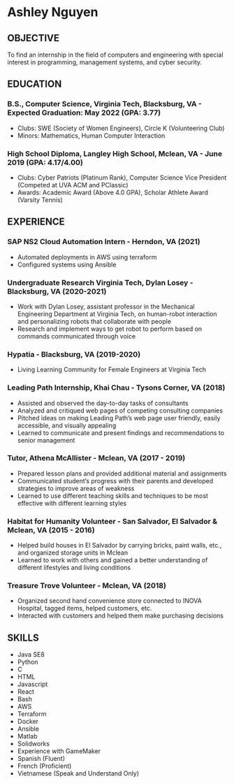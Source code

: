 # Ashley Nguyen

## OBJECTIVE
To find an internship in the field of computers and engineering with special interest in programming, management systems, and cyber security.

## EDUCATION

### B.S., Computer Science, Virginia Tech, Blacksburg, VA - Expected Graduation: May 2022 (GPA: 3.77)
- Clubs: SWE (Society of Women Engineers), Circle K (Volunteering Club)
- Minors: Mathematics, Human Computer Interaction

### High School Diploma, Langley High School, Mclean, VA - June 2019 (GPA: 4.17/4.00)
- Clubs: Cyber Patriots (Platinum Rank), Computer Science Vice President (Competed at UVA ACM and PClassic) 
- Awards: Academic Award (Above 4.0 GPA), Scholar Athlete Award (Varsity Tennis) 

## EXPERIENCE

### SAP NS2 Cloud Automation Intern - Herndon, VA (2021)
- Automated deployments in AWS using terraform 
- Configured systems using Ansible

### Undergraduate Research Virginia Tech, Dylan Losey - Blacksburg, VA (2020-2021)
- Work with Dylan Losey, assistant professor in the Mechanical Engineering Department at Virginia Tech, on human-robot interaction and personalizing robots that collaborate with people
- Research and implement ways to get robot to perform based on commands communicated through voice

### Hypatia - Blacksburg, VA (2019-2020)
- Living Learning Community for Female Engineers at Virginia Tech

### Leading Path Internship, Khai Chau - Tysons Corner, VA (2018)
- Assisted and observed the day-to-day tasks of consultants 
- Analyzed and critiqued web pages of competing consulting companies 
- Pitched ideas on making Leading Path’s web page user friendly, easily accessible, and visually appealing 
- Learned to communicate and present findings and recommendations to senior management

### Tutor, Athena McAllister - Mclean, VA (2017 - 2019)
- Prepared lesson plans and provided additional material and assignments
- Communicated student’s progress with their parents and developed strategies to improve areas of weakness 
- Learned to use different teaching skills and techniques to be most effective with different learning styles  

### Habitat for Humanity Volunteer - San Salvador, El Salvador & Mclean, VA (2015 - 2016)
- Helped build houses in El Salvador by carrying bricks, paint walls, etc., and organized storage units in Mclean
- Learned to work with others and gained a better understanding of different lifestyles and living conditions

### Treasure Trove Volunteer - Mclean, VA (2018)
- Organized second hand convenience store connected to INOVA Hospital, tagged items, helped customers, etc. 
- Interacted with customers and helped them make purchasing decisions

## SKILLS
- Java SE8
- Python
- C
- HTML
- Javascript
- React
- Bash
- AWS
- Terraform 
- Docker
- Ansible
- Matlab
- Solidworks
- Experience with GameMaker
- Spanish (Fluent)
- French (Proficient)
- Vietnamese (Speak and Understand Only)

